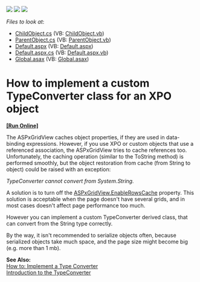 <!-- default badges list -->
![](https://img.shields.io/endpoint?url=https://codecentral.devexpress.com/api/v1/VersionRange/128540757/15.1.3%2B)
[![](https://img.shields.io/badge/Open_in_DevExpress_Support_Center-FF7200?style=flat-square&logo=DevExpress&logoColor=white)](https://supportcenter.devexpress.com/ticket/details/E2210)
[![](https://img.shields.io/badge/📖_How_to_use_DevExpress_Examples-e9f6fc?style=flat-square)](https://docs.devexpress.com/GeneralInformation/403183)
<!-- default badges end -->
<!-- default file list -->
*Files to look at*:

* [ChildObject.cs](./CS/WebSite/App_Code/ChildObject.cs) (VB: [ChildObject.vb](./VB/WebSite/App_Code/ChildObject.vb))
* [ParentObject.cs](./CS/WebSite/App_Code/ParentObject.cs) (VB: [ParentObject.vb](./VB/WebSite/App_Code/ParentObject.vb))
* [Default.aspx](./CS/WebSite/Default.aspx) (VB: [Default.aspx](./VB/WebSite/Default.aspx))
* [Default.aspx.cs](./CS/WebSite/Default.aspx.cs) (VB: [Default.aspx.vb](./VB/WebSite/Default.aspx.vb))
* [Global.asax](./CS/WebSite/Global.asax) (VB: [Global.asax](./VB/WebSite/Global.asax))
<!-- default file list end -->
# How to implement a custom TypeConverter class for an XPO object
<!-- run online -->
**[[Run Online]](https://codecentral.devexpress.com/e2210/)**
<!-- run online end -->


<p>The ASPxGridView caches object properties, if they are used in data-binding expressions. However, if you use XPO or custom objects that use a referenced association, the ASPxGridView tries to cache references too. Unfortunately, the caching operation (similar to the ToString method) is performed smoothly, but the object restoration from cache (from String to object) could be raised with an exception:</p><p><i>TypeConverter cannot convert from System.String.</i></p><p>A solution is to turn off the <a href="http://documentation.devexpress.com/#AspNet/DevExpressWebASPxGridViewASPxGridView_EnableRowsCachetopic">ASPxGridView.EnableRowsCache</a> property. This solution is acceptable when the page doesn't have several grids, and in most cases doesn't affect page performance too much.</p><p>However you can implement a custom TypeConverter derived class, that can convert from the String type correctly.</p><p>By the way, it isn't recommended to serialize objects often, because serialized objects take much space, and the page size might become big (e.g. more than 1 mb).</p><p><strong>See Also:</strong><br />
<a href="http://msdn.microsoft.com/en-us/library/ayybcxe5.aspx">How to: Implement a Type Converter</a><br />
<a href="http://www.codeproject.com/KB/dotnet/BasicPropertyGrid.aspx">Introduction to the TypeConverter</a></p>

<br/>


